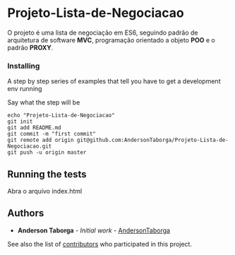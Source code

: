 # Projeto-Lista-de-Negociacao
O projeto é uma lista de negociação em ES6, seguindo padrão de arquitetura de software **MVC**, programação orientado a objeto **POO** e o padrão **PROXY**.



### Installing

A step by step series of examples that tell you have to get a development env running

Say what the step will be


```
echo "Projeto-Lista-de-Negociacao"
git init
git add README.md
git commit -m "first commit"
git remote add origin git@github.com:AndersonTaborga/Projeto-Lista-de-Negociacao.git
git push -u origin master
```


## Running the tests

Abra o arquivo index.html


## Authors

* **Anderson Taborga** - *Initial work* - [AndersonTaborga](https://github.com/AndersonTaborga)

See also the list of [contributors](https://github.com/your/project/contributors) who participated in this project.


